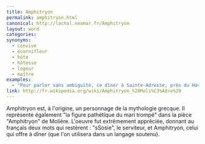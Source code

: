 ```yaml
---
title: Amphitryon
permalink: amphitryon.html
canonical: http://lachal.neamar.fr/Amphitryon
layout: word
categories:
synonyms:
  - convive
  - écornifleur
  - hôte
  - hôtesse
  - logeur
  - maître
examples:
  - "Pour parler sans ambiguïté, ce dîner à Sainte-Adresse, près du Havre, malgré les effluves embaumés de la mer, malgré les vins de très bons crus, les cuisseaux de veau et les cuissots de chevreuil prodigués par l'amphitryon, fut un vrai guêpier."
link: http://fr.wikipedia.org/wiki/Amphitryon_%28Moli%C3%A8re%29
---
```


Amphitryon est, à l'origine, un personnage de la mythologie grecque.
Il représente également "la figure pathétique du mari trompé" dans la pièce "Amphitryon" de Molière.
L'oeuvre fut extrêmement appréciée, donnant au français deux mots qui restèrent : "sSosie", le serviteur, et Amphitryon, celui qui offre à dîner (que l'on utilisera dans un langage soutenu).

